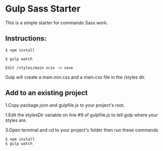 # Gulp Sass Starter

This is a simple starter for commando Sass work. 

## Instructions:
 
	$ npm install

	$ gulp watch

	Edit /styles/main.scss -> save

Gulp will create a main.min.css and a main.css file in the /styles dir.

## Add to an existing project

1.Copy package.json and gulpfile.js to your project's root.

1.Edit the stylesDir variable on line #9 of gulpfile.js to tell gulp where your styles are.

3.Open terminal and cd to your project's folder then run these commands

	$ npm install
	$ gulp watch